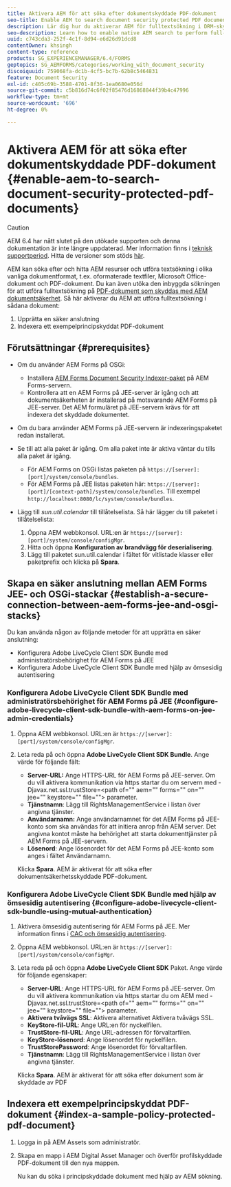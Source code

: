 ```yaml
---
title: Aktivera AEM för att söka efter dokumentskyddade PDF-dokument
seo-title: Enable AEM to search document security protected PDF documents
description: Lär dig hur du aktiverar AEM för fulltextsökning i DRM-skyddade PDF-dokument.
seo-description: Learn how to enable native AEM search to perform full-text search on DRM protected PDF documents.
uuid: c743cda3-252f-4c1f-8d94-e6d26d91dcd8
contentOwner: khsingh
content-type: reference
products: SG_EXPERIENCEMANAGER/6.4/FORMS
geptopics: SG_AEMFORMS/categories/working_with_document_security
discoiquuid: 759068fa-dc1b-4cf5-bc7b-62b8c5464831
feature: Document Security
exl-id: c405c69b-3588-4701-8f36-1ea0680e056d
source-git-commit: c5b816d74c6f02f85476d16868844f39b4c47996
workflow-type: tm+mt
source-wordcount: '696'
ht-degree: 0%

---
```


# Aktivera AEM för att söka efter dokumentskyddade PDF-dokument {#enable-aem-to-search-document-security-protected-pdf-documents}

>[!CAUTION]
>
>AEM 6.4 har nått slutet på den utökade supporten och denna dokumentation är inte längre uppdaterad. Mer information finns i [teknisk supportperiod](https://helpx.adobe.com/support/programs/eol-matrix.html). Hitta de versioner som stöds [här](https://experienceleague.adobe.com/docs/).

AEM kan söka efter och hitta AEM resurser och utföra textsökning i olika vanliga dokumentformat, t.ex. oformaterade textfiler, Microsoft Office-dokument och PDF-dokument. Du kan även utöka den inbyggda sökningen för att utföra fulltextsökning på [PDF-dokument som skyddas med AEM dokumentsäkerhet](/help/forms/using/admin-help/document-security.md). Så här aktiverar du AEM att utföra fulltextsökning i sådana dokument:

1. Upprätta en säker anslutning
1. Indexera ett exempelprincipskyddat PDF-dokument

## Förutsättningar {#prerequisites}

* Om du använder AEM Forms på OSGi:

   * Installera [AEM Forms Document Security Indexer-paket](https://helpx.adobe.com/aem-forms/kb/aem-forms-releases.html) på AEM Forms-servern.
   * Kontrollera att en AEM Forms på JEE-server är igång och att dokumentsäkerheten är installerad på motsvarande AEM Forms på JEE-server. Det AEM formuläret på JEE-servern krävs för att indexera det skyddade dokumentet.

* Om du bara använder AEM Forms på JEE-servern är indexeringspaketet redan installerat.
* Se till att alla paket är igång. Om alla paket inte är aktiva väntar du tills alla paket är igång.

   * För AEM Forms on OSGi listas paketen på `https://[server]:[port]/system/console/bundles`.
   * För AEM Forms på JEE listas paketen här: `https://[server]:[port]/[context-path]/system/console/bundles`. Till exempel `http://localhost:8080/lc/system/console/bundles`.

* Lägg till *sun.util.calendar* till tillåtelselista. Så här lägger du till paketet i tillåtelselista:

   1. Öppna AEM webbkonsol. URL:en är `https://[server]:[port]/system/console/configMgr`.
   1. Hitta och öppna **Konfiguration av brandvägg för deserialisering**.
   1. Lägg till paketet sun.util.calendar i fältet för vitlistade klasser eller paketprefix och klicka på **Spara**.

## Skapa en säker anslutning mellan AEM Forms JEE- och OSGi-stackar {#establish-a-secure-connection-between-aem-forms-jee-and-osgi-stacks}

Du kan använda någon av följande metoder för att upprätta en säker anslutning:

* Konfigurera Adobe LiveCycle Client SDK Bundle med administratörsbehörighet för AEM Forms på JEE
* Konfigurera Adobe LiveCycle Client SDK Bundle med hjälp av ömsesidig autentisering

### Konfigurera Adobe LiveCycle Client SDK Bundle med administratörsbehörighet för AEM Forms på JEE {#configure-adobe-livecycle-client-sdk-bundle-with-aem-forms-on-jee-admin-credentials}

1. Öppna AEM webbkonsol. URL:en är `https://[server]:[port]/system/console/configMgr`.
1. Leta reda på och öppna **Adobe LiveCycle Client SDK Bundle**. Ange värde för följande fält:

   * **Server-URL:** Ange HTTPS-URL för AEM Forms på JEE-server. Om du vill aktivera kommunikation via https startar du om servern med -Djavax.net.ssl.trustStore=&lt;path of=&quot;&quot; aem=&quot;&quot; forms=&quot;&quot; on=&quot;&quot; jee=&quot;&quot; keystore=&quot;&quot; file=&quot;&quot;> parameter.
   * **Tjänstnamn**: Lägg till RightsManagementService i listan över angivna tjänster.
   * **Användarnamn:** Ange användarnamnet för det AEM Forms på JEE-konto som ska användas för att initiera anrop från AEM server. Det angivna kontot måste ha behörighet att starta dokumenttjänster på AEM Forms på JEE-servern.
   * **Lösenord**: Ange lösenordet för det AEM Forms på JEE-konto som anges i fältet Användarnamn.

   Klicka **Spara**. AEM är aktiverat för att söka efter dokumentsäkerhetsskyddade PDF-dokument.

### Konfigurera Adobe LiveCycle Client SDK Bundle med hjälp av ömsesidig autentisering {#configure-adobe-livecycle-client-sdk-bundle-using-mutual-authentication}

1. Aktivera ömsesidig autentisering för AEM Forms på JEE. Mer information finns i [CAC och ömsesidig autentisering](https://helpx.adobe.com/livecycle/kb/cac-mutual-authentication.html).
1. Öppna AEM webbkonsol. URL:en är `https://[server]:[port]/system/console/configMgr`.
1. Leta reda på och öppna **Adobe LiveCycle Client SDK** Paket. Ange värde för följande egenskaper:

   * **Server-URL**: Ange HTTPS-URL för AEM Forms på JEE-server. Om du vill aktivera kommunikation via https startar du om AEM med -Djavax.net.ssl.trustStore=&lt;path of=&quot;&quot; aem=&quot;&quot; forms=&quot;&quot; on=&quot;&quot; jee=&quot;&quot; keystore=&quot;&quot; file=&quot;&quot;> parameter.
   * **Aktivera tvåvägs SSL**: Aktivera alternativet Aktivera tvåvägs SSL.
   * **KeyStore-fil-URL**: Ange URL:en för nyckelfilen.
   * **TrustStore-fil-URL**: Ange URL-adressen för förvaltarfilen.
   * **KeyStore-lösenord**: Ange lösenordet för nyckelfilen.
   * **TrustStorePassword**: Ange lösenordet för förvaltarfilen.
   * **Tjänstnamn**: Lägg till RightsManagementService i listan över angivna tjänster.

   Klicka **Spara**. AEM är aktiverat för att söka efter dokument som är skyddade av PDF

## Indexera ett exempelprincipskyddat PDF-dokument {#index-a-sample-policy-protected-pdf-document}

1. Logga in på AEM Assets som administratör.
1. Skapa en mapp i AEM Digital Asset Manager och överför profilskyddade PDF-dokument till den nya mappen.

   Nu kan du söka i principskyddade dokument med hjälp av AEM sökning.
